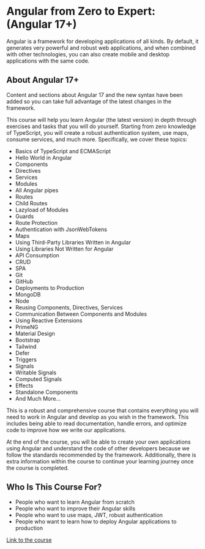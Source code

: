 # Angular from Zero to Expert: (Angular 17+)

Angular is a framework for developing applications of all kinds. By default, it generates very powerful and robust web applications, and when combined with other technologies, you can also create mobile and desktop applications with the same code.

## About Angular 17+

Content and sections about Angular 17 and the new syntax have been added so you can take full advantage of the latest changes in the framework.

This course will help you learn Angular (the latest version) in depth through exercises and tasks that you will do yourself. Starting from zero knowledge of TypeScript, you will create a robust authentication system, use maps, consume services, and much more. Specifically, we cover these topics:

- Basics of TypeScript and ECMAScript
- Hello World in Angular
- Components
- Directives
- Services
- Modules
- All Angular pipes
- Routes
- Child Routes
- Lazyload of Modules
- Guards
- Route Protection
- Authentication with JsonWebTokens
- Maps
- Using Third-Party Libraries Written in Angular
- Using Libraries Not Written for Angular
- API Consumption
- CRUD
- SPA
- Git
- GitHub
- Deployments to Production
- MongoDB
- Node
- Reusing Components, Directives, Services
- Communication Between Components and Modules
- Using Reactive Extensions
- PrimeNG
- Material Design
- Bootstrap
- Tailwind
- Defer
- Triggers
- Signals
- Writable Signals
- Computed Signals
- Effects
- Standalone Components
- And Much More...

This is a robust and comprehensive course that contains everything you will need to work in Angular and develop as you wish in the framework. This includes being able to read documentation, handle errors, and optimize code to improve how we write our applications.

At the end of the course, you will be able to create your own applications using Angular and understand the code of other developers because we follow the standards recommended by the framework. Additionally, there is extra information within the course to continue your learning journey once the course is completed.

## Who Is This Course For?
- People who want to learn Angular from scratch
- People who want to improve their Angular skills
- People who want to use maps, JWT, robust authentication
- People who want to learn how to deploy Angular applications to production

[Link to the course](https://www.udemy.com/course/angular-fernando-herrera/)
